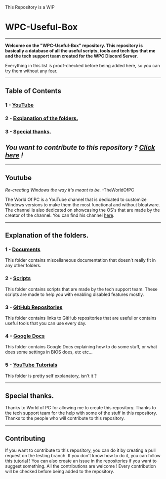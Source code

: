 This Repository is a WIP


# WPC-Useful-Box

---

**Welcome on the "WPC-Useful-Box" repository. This repository is basically a
database of all the useful scripts, tools and tech tips that me and the
tech support team created for the WPC Discord Server.**

Everything in this list is proof-checked before being added here, so you can try them without any fear.

---

## Table of Contents

### 1 - [YouTube](#youtube)
### 2 - [Explanation of the folders.](#explanation-of-the-folders)
### 3 - [Special thanks.](#Special-thanks)

*You want to contribute to this repository ? [Click here](#contributing) !*
---

--- 

## Youtube

*Re-creating Windows the way it's meant to be.* -TheWorldOfPC

The World Of PC is a YouTube channel that is dedicated to customize Windows versions to make them the most
functional and without bloatware. The channel is also dedicated on showcasing the OS's that are made by the
creator of the channel. You can find his channel [here](https://www.youtube.com/@TheWorldOfPC/).

---

## Explanation of the folders.

### 1 - [Documents](#documents)
This folder contains miscellaneous documentation that doesn't really fit in any other folders.

### 2 - [Scripts](#scripts)
This folder contains scripts that are made by the tech support team. These scripts are made to help you with enabling disabled features mostly.

### 3 - [GitHub Repositories](#github-repositories)
This folder contains links to GitHub repositories that are useful or contains useful tools that you can use every day. 

### 4 - [Google Docs](#google-docs)
This folder contains Google Docs explaining how to do some stuff, or what does some settings in BIOS does, etc etc...

### 5 - [YouTube Tutorials](#youtube-tutorial)
This folder is pretty self explanatory, isn't it ?

---

## Special thanks.

Thanks to World of PC for allowing me to create this repository.
Thanks to the tech support team for the help with some of the stuff in this repository.
Thanks to the people who will contribute to this repository.

---

## Contributing

If you want to contribute to this repository, 
you can do it by creating a pull request on the testing branch. 
If you don't know how to do it, you can follow this [tutorial](https://www.digitalocean.com/community/tutorials/how-to-create-a-pull-request-on-github) ! 
You can also create an issue in the repositories if you want to suggest something.
All the contributions are welcome ! Every contribution will be checked before being added to the repository.
